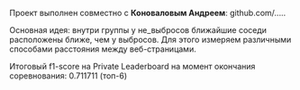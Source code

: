 Проект выполнен совместно с **Коноваловым Андреем**: github.com/.....

Основная идея: внутри группы у не_выбросов ближайшие соседи расположены ближе, чем у выбросов.
Для этого измеряем различными способами расстояния между веб-страницами. 

Итоговый f1-score на Private Leaderboard на момент окончания соревнования: 0.711711 (топ-6)
